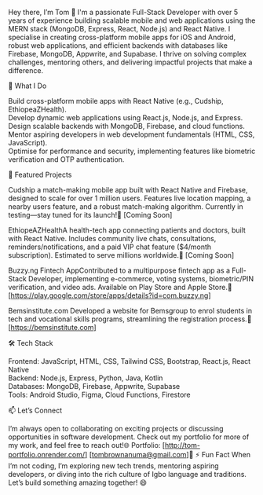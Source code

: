 Hey there, I’m Tom 👋
I'm a passionate Full-Stack Developer with over 5 years of experience building scalable mobile and web applications using the MERN stack (MongoDB, Express, React, Node.js) and React Native. I specialise in creating cross-platform mobile apps for iOS and Android, robust web applications, and efficient backends with databases like Firebase, MongoDB, Appwrite, and Supabase. I thrive on solving complex challenges, mentoring others, and delivering impactful projects that make a difference.

🚀 What I Do

Build cross-platform mobile apps with React Native (e.g., Cudship, EthiopeaZHealth).  
Develop dynamic web applications using React.js, Node.js, and Express.  
Design scalable backends with MongoDB, Firebase, and cloud functions.  
Mentor aspiring developers in web development fundamentals (HTML, CSS, JavaScript).  
Optimise for performance and security, implementing features like biometric verification and OTP authentication.

🌟 Featured Projects

Cudship a match-making mobile app built with React Native and Firebase, designed to scale for over 1 million users. Features live location mapping, a nearby users feature, and a robust match-making algorithm. Currently in testing—stay tuned for its launch!🔗 [Coming Soon]

EthiopeAZHealthA health-tech app connecting patients and doctors, built with React Native. Includes community live chats, consultations, reminders/notifications, and a paid VIP chat feature ($4/month subscription). Estimated to serve millions worldwide.🔗 [Coming Soon]

Buzzy.ng Fintech AppContributed to a multipurpose fintech app as a Full-Stack Developer, implementing e-commerce, voting systems, biometric/PIN verification, and video ads. Available on Play Store and Apple Store.🔗 [https://play.google.com/store/apps/details?id=com.buzzy.ng]

Bemsinstitute.com Developed a website for Bemsgroup to enrol students in tech and vocational skills programs, streamlining the registration process.🔗 [https://bemsinstitute.com]


🛠️ Tech Stack

Frontend: JavaScript, HTML, CSS, Tailwind CSS, Bootstrap, React.js, React Native  
Backend: Node.js, Express, Python, Java, Kotlin  
Databases: MongoDB, Firebase, Appwrite, Supabase  
Tools: Android Studio, Figma, Cloud Functions, Firestore

📫 Let’s Connect

I’m always open to collaborating on exciting projects or discussing opportunities in software development. Check out my portfolio for more of my work, and feel free to reach out!🌐 Portfolio: [http://tom-portfolio.onrender.com/] [tombrownanuma@gmail.com]💼
⚡ Fun Fact
When I’m not coding, I’m exploring new tech trends, mentoring aspiring developers, or diving into the rich culture of Igbo language and traditions. Let’s build something amazing together! 😄
